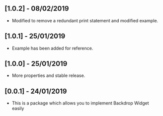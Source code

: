 ## [1.0.2] - 08/02/2019

* Modified to remove a redundant print statement and modified example.

## [1.0.1] - 25/01/2019

* Example has been added for reference. 

## [1.0.0] - 25/01/2019

* More properties and stable release.

## [0.0.1] - 24/01/2019

* This is a package which allows you to implement Backdrop Widget easily
